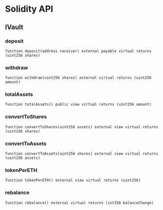 # Solidity API

## IVault

### deposit

```solidity
function deposit(address receiver) external payable virtual returns (uint256 shares)
```

### withdraw

```solidity
function withdraw(uint256 shares) external virtual returns (uint256 amount)
```

### totalAssets

```solidity
function totalAssets() public view virtual returns (uint256 amount)
```

### convertToShares

```solidity
function convertToShares(uint256 assets) external view virtual returns (uint256 shares)
```

### convertToAssets

```solidity
function convertToAssets(uint256 shares) external view virtual returns (uint256 assets)
```

### tokenPerETH

```solidity
function tokenPerETH() external view virtual returns (uint256)
```

### rebalance

```solidity
function rebalance() external virtual returns (int256 balanceChange)
```


